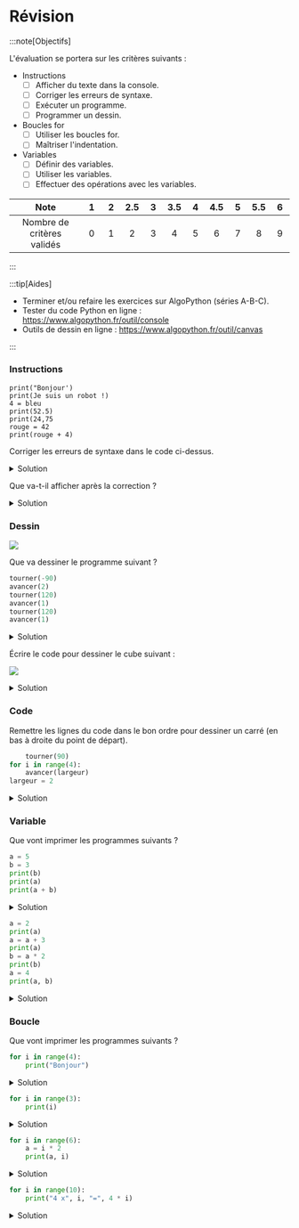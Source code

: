 # Révision

:::note[Objectifs]

L'évaluation se portera sur les critères suivants :

- Instructions
  - [ ] Afficher du texte dans la console.
  - [ ] Corriger les erreurs de syntaxe.
  - [ ] Exécuter un programme.
  - [ ] Programmer un dessin.
- Boucles for
  - [ ] Utiliser les boucles for.
  - [ ] Maîtriser l'indentation.
- Variables
  - [ ] Définir des variables.
  - [ ] Utiliser les variables.
  - [ ] Effectuer des opérations avec les variables.

|            Note            | &nbsp;1&nbsp; | &nbsp;2&nbsp; | 2.5 | &nbsp;3&nbsp; | 3.5 | &nbsp;4&nbsp; | 4.5 | &nbsp;5&nbsp; | 5.5 | &nbsp;6&nbsp; |
| :------------------------: | :-----------: | :-----------: | :-: | :-----------: | :-: | :-----------: | :-: | :-----------: | :-: | :-----------: |
| Nombre de critères validés |       0       |       1       |  2  |       3       |  4  |       5       |  6  |       7       |  8  |       9       |

:::

:::tip[Aides]

- Terminer et/ou refaire les exercices sur AlgoPython (séries A-B-C).
- Tester du code Python en ligne : https://www.algopython.fr/outil/console
- Outils de dessin en ligne : https://www.algopython.fr/outil/canvas

:::

### Instructions

```
print("Bonjour')
print(Je suis un robot !)
4 = bleu
print(52.5)
print(24,75
rouge = 42
print(rouge + 4)
```

Corriger les erreurs de syntaxe dans le code ci-dessus.

<details>
<summary>Solution</summary>

```python showLineNumbers
print("Bonjour")
print("Je suis un robot !")
bleu = 4
print(52.5)
print(24, 75)
rouge = 42
print(rouge + 4)
```

</details>

Que va-t-il afficher après la correction ?

<details>
<summary>Solution</summary>

```
Bonjour
Je suis un robot !
52.5
24 75
46
```

</details>

### Dessin

![](/algopython/canva.png)

Que va dessiner le programme suivant ?

```python showLineNumbers
tourner(-90)
avancer(2)
tourner(120)
avancer(1)
tourner(120)
avancer(1)
```

<details>
<summary>Solution</summary>

![](/algopython/canva-flag.png)

</details>

Écrire le code pour dessiner le cube suivant :

![](/algopython/canva-cube.png)

<details>
<summary>Solution</summary>

```python showLineNumbers
avancer(2)
tourner(90)
avancer(2)
tourner(90)
avancer(2)
tourner(90)
avancer(2)
tourner(45)
avancer(1)
tourner(45)
avancer(2)
tourner(135)
avancer(1)
tourner(180)
avancer(1)
tourner(135)
avancer(2)
tourner(45)
avancer(1)
```

ou encore mieux avec une boucle :

```python showLineNumbers
for i in range(4):
    avancer(2)
    tourner(90)
tourner(-45)
avancer(1)
tourner(45)
avancer(2)
tourner(135)
avancer(1)
tourner(180)
avancer(1)
tourner(135)
avancer(2)
tourner(45)
avancer(1)
```

</details>

### Code

Remettre les lignes du code dans le bon ordre pour dessiner un carré (en bas à droite du point de départ).

```python
    tourner(90)
for i in range(4):
    avancer(largeur)
largeur = 2
```

<details>
<summary>Solution</summary>

```python showLineNumbers
largeur = 2
for i in range(4):
    avancer(largeur)
    tourner(90)
```

</details>

### Variable

Que vont imprimer les programmes suivants ?

```python
a = 5
b = 3
print(b)
print(a)
print(a + b)
```

<details>
<summary>Solution</summary>

```
3
5
8
```

</details>

```python
a = 2
print(a)
a = a + 3
print(a)
b = a * 2
print(b)
a = 4
print(a, b)
```

<details>
<summary>Solution</summary>

```
2
5
10
4 10
```

</details>

### Boucle

Que vont imprimer les programmes suivants ?

```python
for i in range(4):
    print("Bonjour")
```

<details>
<summary>Solution</summary>

```
Bonjour
Bonjour
Bonjour
Bonjour
```

</details>

```python
for i in range(3):
    print(i)
```

<details>
<summary>Solution</summary>

```
0
1
2
```

</details>

```python
for i in range(6):
    a = i * 2
    print(a, i)
```

<details>
<summary>Solution</summary>

```
0 0
2 1
4 2
6 3
8 4
10 5
```

</details>

```python
for i in range(10):
    print("4 x", i, "=", 4 * i)
```

<details>
<summary>Solution</summary>

```
4 x 0 = 0
4 x 1 = 4
4 x 2 = 8
4 x 3 = 12
4 x 4 = 16
4 x 5 = 20
4 x 6 = 24
4 x 7 = 28
4 x 8 = 32
4 x 9 = 36
```

</details>
